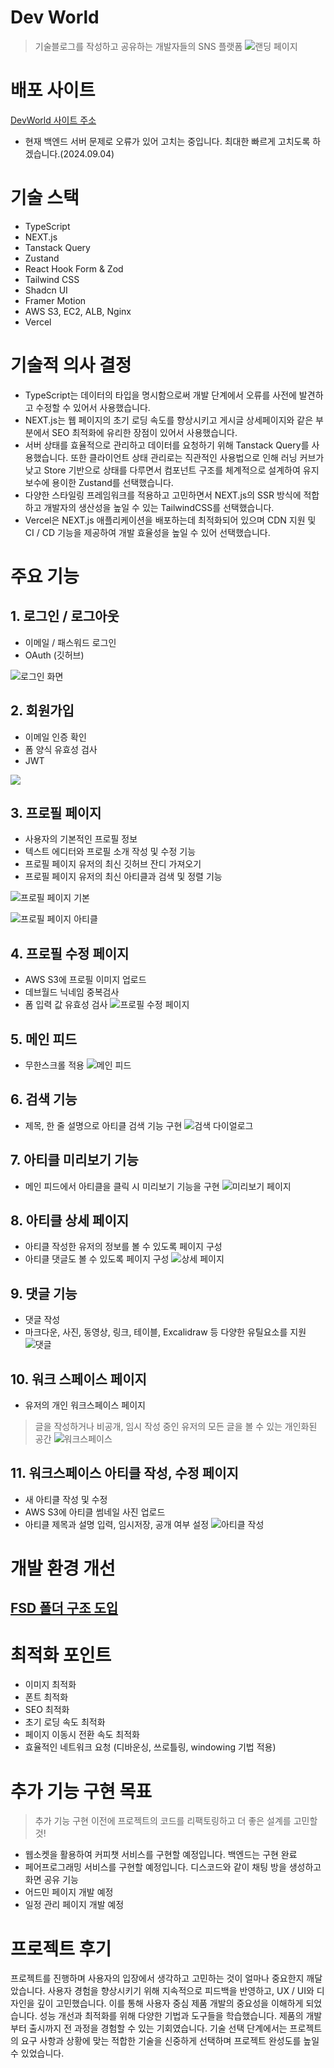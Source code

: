 # Dev World
> 기술블로그를 작성하고 공유하는 개발자들의 SNS 플랫폼
![랜딩 페이지 ](https://velog.velcdn.com/images/ghwns1007/post/78678dde-3dc3-4d48-b35e-8169e15118a9/image.gif)

# 배포 사이트
[DevWorld 사이트 주소](https://blog-client-pink-rho.vercel.app/)

- 현재 백엔드 서버 문제로 오류가 있어 고치는 중입니다. 최대한 빠르게 고치도록 하겠습니다.(2024.09.04)
# 기술 스택

- TypeScript
- NEXT.js
- Tanstack Query
- Zustand
- React Hook Form & Zod
- Tailwind CSS
- Shadcn UI
- Framer Motion
- AWS S3, EC2, ALB, Nginx
- Vercel

# 기술적 의사 결정
- TypeScript는 데이터의 타입을 명시함으로써 개발 단계에서 오류를 사전에 발견하고 수정할 수 있어서 사용했습니다.
- NEXT.js는 웹 페이지의 초기 로딩 속도를 향상시키고 게시글 상세페이지와 같은 부분에서 SEO 최적화에 유리한 장점이 있어서 사용했습니다.
- 서버 상태를 효율적으로 관리하고 데이터를 요청하기 위해 Tanstack Query를 사용했습니다. 또한 클라이언트 상태 관리로는 직관적인 사용법으로 인해 러닝 커브가 낮고 Store 기반으로 상태를 다루면서 컴포넌트 구조를 체계적으로 설계하여 유지 보수에 용이한 Zustand를 선택했습니다.
- 다양한 스타일링 프레임워크를 적용하고 고민하면서 NEXT.js의 SSR 방식에 적합하고 개발자의 생산성을 높일 수 있는 TailwindCSS를 선택했습니다.
- Vercel은 NEXT.js 애플리케이션을 배포하는데 최적화되어 있으며 CDN 지원 및 CI / CD 기능을 제공하여 개발 효율성을 높일 수 있어 선택했습니다.

# 주요 기능
## 1. 로그인 / 로그아웃
- 이메일 / 패스워드 로그인
- OAuth (깃허브)

![로그인 화면](https://velog.velcdn.com/images/ghwns1007/post/3542d843-06ff-4faa-bf79-25e0636af93f/image.png)

## 2. 회원가입
- 이메일 인증 확인
- 폼 양식 유효성 검사
- JWT

![](https://velog.velcdn.com/images/ghwns1007/post/28f52039-3639-4288-a3ae-8f34a5c3c0b7/image.gif)


## 3. 프로필 페이지
- 사용자의 기본적인 프로필 정보
- 텍스트 에디터와 프로필 소개 작성 및 수정 기능
- 프로필 페이지 유저의 최신 깃허브 잔디 가져오기
- 프로필 페이지 유저의 최신 아티클과 검색 및 정렬 기능

![프로필 페이지 기본](https://velog.velcdn.com/images/ghwns1007/post/b0b1b664-ec0e-46eb-8f0f-2e767579778b/image.png)

![프로필 페이지 아티클](https://velog.velcdn.com/images/ghwns1007/post/2cb597ed-b89b-469e-95ee-c98c9f27bc39/image.png)

## 4. 프로필 수정 페이지
- AWS S3에 프로필 이미지 업로드
- 데브월드 닉네임 중복검사
- 폼 입력 값 유효성 검사
![프로필 수정 페이지 ](https://velog.velcdn.com/images/ghwns1007/post/70940ce7-4059-4fa4-9998-a3484408ca94/image.png)

## 5. 메인 피드
- 무한스크롤 적용
![메인 피드](https://velog.velcdn.com/images/ghwns1007/post/28b27065-320e-4302-b6df-0aa45d76ccea/image.png)

## 6. 검색 기능
- 제목, 한 줄 설명으로 아티클 검색 기능 구현
![검색 다이얼로그](https://velog.velcdn.com/images/ghwns1007/post/c37edbfc-11a1-4acf-8cf8-f24cd3efbb4c/image.png)

## 7. 아티클 미리보기 기능
- 메인 피드에서 아티클을 클릭 시 미리보기 기능을 구현
![미리보기 페이지](https://velog.velcdn.com/images/ghwns1007/post/52b68d13-48b9-42ba-aa4f-06875fad6299/image.png)

## 8. 아티클 상세 페이지
- 아티클 작성한 유저의 정보를 볼 수 있도록 페이지 구성
- 아티클 댓글도 볼 수 있도록 페이지 구성
![상세 페이지](https://velog.velcdn.com/images/ghwns1007/post/be710703-550b-4491-b71a-be6a36932115/image.png)

## 9. 댓글 기능
- 댓글 작성
- 마크다운, 사진, 동영상, 링크, 테이블, Excalidraw 등 다양한 유틸요소를 지원
![댓글](https://velog.velcdn.com/images/ghwns1007/post/9f662fea-26af-47ee-a59d-9c38bd1bc7fc/image.png)

## 10. 워크 스페이스 페이지 
- 유저의 개인 워크스페이스 페이지
> 글을 작성하거나 비공개, 임시 작성 중인 유저의 모든 글을 볼 수 있는 개인화된 공간
![워크스페이스](https://velog.velcdn.com/images/ghwns1007/post/7232f655-64f8-4d38-b2ed-c4d0aa04cea4/image.png)

## 11. 워크스페이스 아티클 작성, 수정 페이지 
- 새 아티클 작성 및 수정
- AWS S3에 아티클 썸네일 사진 업로드
- 아티클 제목과 설명 입력, 임시저장, 공개 여부 설정
![아티클 작성](https://velog.velcdn.com/images/ghwns1007/post/038ab27e-dc73-4138-82be-aa5325731cd8/image.png)

# 개발 환경 개선

## [FSD 폴더 구조 도입](https://velog.io/@ghwns1007/%ED%8F%B4%EB%8D%94-%EA%B5%AC%EC%A1%B0-FSD)

# 최적화 포인트
- 이미지 최적화
- 폰트 최적화
- SEO 최적화
- 초기 로딩 속도 최적화
- 페이지 이동시 전환 속도 최적화
- 효율적인 네트워크 요청 (디바운싱, 쓰로틀링, windowing 기법 적용)


# 추가 기능 구현 목표
> 추가 기능 구현 이전에 프로젝트의 코드를 리팩토링하고 더 좋은 설계를 고민할 것! 
- 웹소켓을 활용하여 커피챗 서비스를 구현할 예정입니다. 백엔드는 구현 완료
- 페어프로그래밍 서비스를 구현할 예정입니다. 디스코드와 같이 채팅 방을 생성하고 화면 공유 기능
- 어드민 페이지 개발 예정
- 일정 관리 페이지 개발 예정

# 프로젝트 후기 
프로젝트를 진행하며 사용자의 입장에서 생각하고 고민하는 것이 얼마나 중요한지 깨달았습니다. 사용자 경험을 향상시키기 위해 지속적으로 피드백을 반영하고, UX / UI와 디자인을 깊이 고민했습니다. 이를 통해 사용자 중심 제품 개발의 중요성을 이해하게 되었습니다.
성능 개선과 최적화를 위해 다양한 기법과 도구들을 학습했습니다.
제품의 개발부터 출시까지 전 과정을 경험할 수 있는 기회였습니다. 기술 선택 단계에서는 프로젝트의 요구 사항과 상황에 맞는 적합한 기술을 신중하게 선택하며 프로젝트 완성도를 높일 수 있었습니다.


